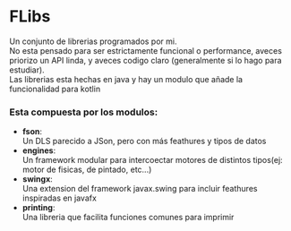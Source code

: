# FLibs

Un conjunto de librerias programados por mi.  
No esta pensado para ser estrictamente funcional o performance, aveces priorizo un API linda, y aveces codigo claro (generalmente si lo hago para estudiar).  
Las librerias esta hechas en java y hay un modulo que añade la funcionalidad para kotlin  

### Esta compuesta por los modulos:
* **fson**:  
    Un DLS parecido a JSon, pero con más feathures y tipos de datos
* **engines**:  
    Un framework modular para intercoectar motores de distintos tipos(ej: motor de fisicas, de pintado, etc...)
* **swingx**:  
    Una extension del framework javax.swing para incluir feathures inspiradas en javafx
* **printing**:  
    Una libreria que facilita funciones comunes para imprimir
